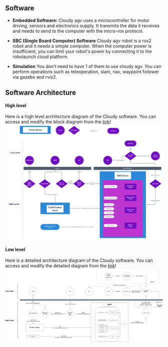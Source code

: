 

## Software

* **Embedded Software:** 
Cloudy agv uses a microcontroller for motor driving, sensors and electronics supply. It transmits the data it receives and needs to send to the computer with the micro-ros protocol.

* **SBC (Single Board Computer) Software**
Cloudy agv robot is a ros2 robot and it needs a simple computer. When the computer power is insufficient, you can limit your robot's power by connecting it to the robolaunch cloud platform.
* **Simulation**
You don't need to have 1 of them to use cloudy agv. You can perform operations such as teleoperation, slam, nav, waypoint follower via gazebo and rviz2.

## Software Architecture

#### High level
Here is a high level architecture diagram of the Cloudy software. You can access and modify the block diagram from the [link](https://whimsical.com/LxtNBwNDTjNXYP3EHM6uqS)! 
<img style="background-color:white!important" src="../../images/software_block_diagram.png" alt="detailedsoftwareblockdiagram">

#### Low level
Here is a detailed architecture diagram of the Cloudy software. You can access and modify the detailed diagram from the [link](https://raw.githubusercontent.com/robolaunch/cloudy/main/docs/DetailedSoftwareDiagram.drawio)! 
<img style="background-color:white!important" src="../../images/DetailedSoftwareDiagram.drawio.png" alt="detailedsoftwareblockdiagram">

